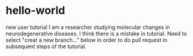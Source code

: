 # hello-world
new user tutorial
I am a researcher studying molecular changes in neurodegenerative diseases. 
I think there is a mistake in tutorial. 
Need to select "creat a new branch..." below in order to do pull request in subsequent steps of the tutorial. 
